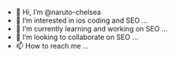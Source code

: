 - 👋 Hi, I’m @naruto-chelsea
- 👀 I’m interested in ios coding and SEO ...
- 🌱 I’m currently learning and working on SEO ...
- 💞️ I’m looking to collaborate on SEO ...
- 📫 How to reach me ...

<!---
naruto-chelsea/naruto-chelsea is a ✨ special ✨ repository because its `README.md` (this file) appears on your GitHub profile.
You can click the Preview link to take a look at your changes.
--->
